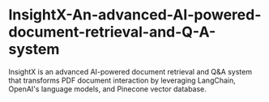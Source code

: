 # InsightX-An-advanced-AI-powered-document-retrieval-and-Q-A-system
InsightX is an advanced AI-powered document retrieval and Q&amp;A system that transforms PDF document interaction by leveraging LangChain, OpenAI's language models, and Pinecone vector database.
